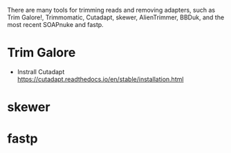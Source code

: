 There are many tools for trimming reads and removing adapters, such as Trim Galore!, Trimmomatic, Cutadapt, skewer, AlienTrimmer, BBDuk, and the most recent SOAPnuke and fastp.

# Trim Galore

* Instrall Cutadapt <https://cutadapt.readthedocs.io/en/stable/installation.html>



# skewer

# fastp



